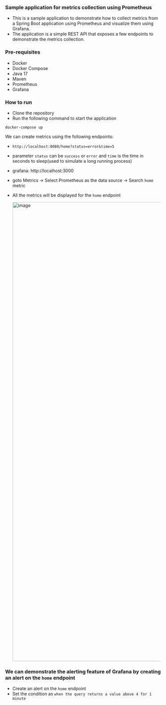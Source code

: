 ### Sample application for metrics collection using Prometheus
- This is a sample application to demonstrate how to collect metrics from a Spring Boot application using Prometheus and visualize them using Grafana. 
- The application is a simple REST API that exposes a few endpoints to demonstrate the metrics collection.

### Pre-requisites
- Docker
- Docker Compose
- Java 17
- Maven
- Prometheus
- Grafana

### How to run
- Clone the repository
- Run the following command to start the application
```
docker-compose up
```

We can create metrics using the following endpoints:
- `http://localhost:8080/home?status=error&time=5` 
- parameter `status` can be `success` or `error` and `time` is the time in seconds to sleep(used to simulate a long running process)

- grafana: http://localhost:3000
- goto Metrics -> Select Prometheus as the data source -> Search `home` metric 
- All the metrics will be displayed for the `home` endpoint

  <img width="1481" alt="image" src="https://github.com/user-attachments/assets/82eb8db8-75af-4c47-bcd4-c59d23bd99e0">

### We can demonstrate the alerting feature of Grafana by creating an alert on the `home` endpoint
- Create an alert on the `home` endpoint
- Set the condition as `when the query returns a value above 4 for 1 minute`


